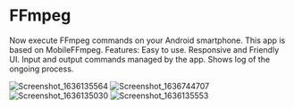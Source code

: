 # FFmpeg

Now execute FFmpeg commands on your Android smartphone.
This app is based on MobileFFmpeg.
Features:
Easy to use.
Responsive and Friendly UI.
Input and output commands managed by the app.
Shows log of the ongoing process.

![Screenshot_1636135564](https://user-images.githubusercontent.com/87478335/159774306-5845f95e-9425-46d6-8b79-4265ce183afa.png)
![Screenshot_1636744707](https://user-images.githubusercontent.com/87478335/159774312-69783eb4-fd60-4aca-bbf8-0a921cdc8a80.png)
![Screenshot_1636135030](https://user-images.githubusercontent.com/87478335/159774314-1997b0b1-4d1a-4217-9622-9452baf7290b.png)
![Screenshot_1636135553](https://user-images.githubusercontent.com/87478335/159774315-4e538d7a-9e75-428c-b8f6-1ce2f9cc6e74.png)
